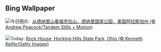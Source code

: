 ## Bing Wallpaper
![](https://www.bing.com/th?id=OHR.DenaliClimber_ZH-CN7548168932_UHD.jpg&w=1000)今日图片: &nbsp;[从德纳里山看福克拉山，德纳里国家公园，美国阿拉斯加州 (© Andrew Peacock/Tandem Stills + Motion)](https://www.bing.com/th?id=OHR.DenaliClimber_ZH-CN7548168932_UHD.jpg)
<br><br/>
![](https://www.bing.com/th?id=OHR.RockHouse_EN-US1852534234_UHD.jpg&w=1000)Today: [Rock House, Hocking Hills State Park, Ohio (© Kenneth Keifer/Getty Images)](https://www.bing.com/th?id=OHR.RockHouse_EN-US1852534234_UHD.jpg)
<br><br/>
